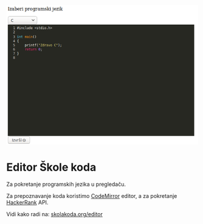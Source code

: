[![](screen.png)](https://skolakoda.org/editor/)

# Editor Škole koda

Za pokretanje programskih jezika u pregledaču. 

Za prepoznavanje koda koristimo [CodeMirror](https://codemirror.net/) editor, a za pokretanje [HackerRank](hackerrank.com) API.

Vidi kako radi na: [skolakoda.org/editor](https://skolakoda.org/editor/)
